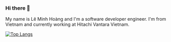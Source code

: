 <!-- [![MasterHead](https://github.com/hoangeiu/hoangeiu/blob/main/github.png)](https://github.com/hoangeiu) -->

### Hi there 👋

My name is Lê Minh Hoàng and I'm a software developer engineer. I'm from Vietnam and currently working at Hitachi Vantara Vietnam.

<!--
**hoangeiu/hoangeiu** is a ✨ _special_ ✨ repository because its `README.md` (this file) appears on your GitHub profile.

Here are some ideas to get you started:

- 🔭 I’m currently working on ...
- 🌱 I’m currently learning ...
- 👯 I’m looking to collaborate on ...
- 🤔 I’m looking for help with ...
- 💬 Ask me about ...
- 📫 How to reach me: ...
- 😄 Pronouns: ...
- ⚡ Fun fact: ...
-->

<p align="center">
  
[![Top Langs](https://github-readme-stats.vercel.app/api/top-langs/?username=hoangeiu&layout=compact)](https://github.com/anuraghazra/github-readme-stats)

</p>








